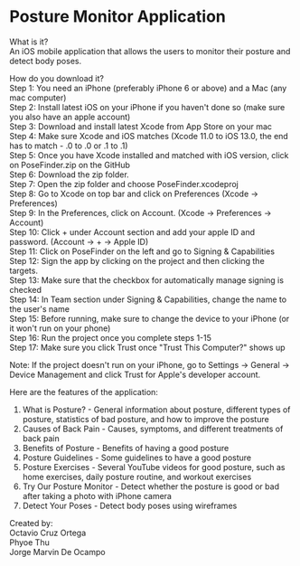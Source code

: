 # Posture Monitor Application

What is it?\
An iOS mobile application that allows the users to monitor their posture and detect body poses.

How do you download it?\
Step 1: You need an iPhone (preferably iPhone 6 or above) and a Mac (any mac computer)\
Step 2: Install latest iOS on your iPhone if you haven't done so (make sure you also have an apple account)\
Step 3: Download and install latest Xcode from App Store on your mac\
Step 4: Make sure Xcode and iOS matches (Xcode 11.0 to iOS 13.0, the end has to match - .0 to .0 or .1 to .1)\
Step 5: Once you have Xcode installed and matched with iOS version, click on PoseFinder.zip on the GitHub\
Step 6: Download the zip folder.\
Step 7: Open the zip folder and choose PoseFinder.xcodeproj\
Step 8: Go to Xcode on top bar and click on Preferences (Xcode -> Preferences)\
Step 9: In the Preferences, click on Account. (Xcode -> Preferences -> Account)\
Step 10: Click + under Account section and add your apple ID and password. (Account -> + -> Apple ID)\
Step 11: Click on PoseFinder on the left and go to Signing & Capabilities\
Step 12: Sign the app by clicking on the project and then clicking the targets.\
Step 13: Make sure that the checkbox for automatically manage signing is checked\
Step 14: In Team section under Signing & Capabilities, change the name to the user's name\
Step 15: Before running, make sure to change the device to your iPhone (or it won't run on your phone)\
Step 16: Run the project once you complete steps 1-15\
Step 17: Make sure you click Trust once "Trust This Computer?" shows up

Note: If the project doesn't run on your iPhone, go to Settings -> General -> Device Management and click Trust for Apple's developer account.

Here are the features of the application:
1. What is Posture? - General information about posture, different types of posture, statistics of bad posture, and how to improve the posture
2. Causes of Back Pain - Causes, symptoms, and different treatments of back pain
3. Benefits of Posture - Benefits of having a good posture
4. Posture Guidelines - Some guidelines to have a good posture
5. Posture Exercises - Several YouTube videos for good posture, such as home exercises, daily posture routine, and workout exercises
6. Try Our Posture Monitor - Detect whether the posture is good or bad after taking a photo with iPhone camera
7. Detect Your Poses - Detect body poses using wireframes

Created by:\
  Octavio Cruz Ortega\
  Phyoe Thu\
  Jorge Marvin De Ocampo
